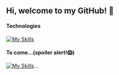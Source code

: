 ## Hi, welcome to my GitHub! 👋


 #### Technologies
 [![My Skills](https://skillicons.dev/icons?i=react,redux,remix,js,html,css,sass,nodejs,expressjs,mongodb,git&theme=light)](https://skillicons.dev)
 #### To come...(spoiler alert!😱)
 [![My Skills](https://skillicons.dev/icons?i=ts,angular,docker,jest,firebase&theme=light)](https://skillicons.dev)...
 
 <!--
 #### Backend
 [![My Skills](https://skillicons.dev/icons?i=nodejs,expressjs,mongodb&theme=light)](https://skillicons.dev)
 
 #### Tools
 [![My Skills](https://skillicons.dev/icons?i=git,github,powershell,vscode,webpack&theme=light)](https://skillicons.dev)
 
 #### To come...(spoiler alert!😱)
 [![My Skills](https://skillicons.dev/icons?i=ts,angular,docker,jest,firebase,nextjs&theme=light)](https://skillicons.dev)...
-->

<!--
**oscarsangpa/oscarsangpa** is a ✨ _special_ ✨ repository because its `README.md` (this file) appears on your GitHub profile.

Here are some ideas to get you started:

- 🔭 I’m currently working on ...
- 🌱 I’m currently learning ...
- 👯 I’m looking to collaborate on ...
- 🤔 I’m looking for help with ...
- 💬 Ask me about ...
- 📫 How to reach me: ...
- 😄 Pronouns: ...
- ⚡ Fun fact: ...
-->
